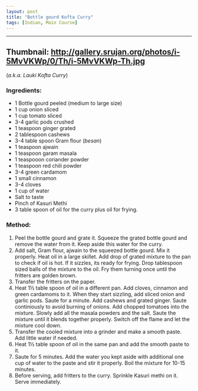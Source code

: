```yaml
---
layout: post
title: "Bottle gourd Kofta Curry"
tags: [Indian, Main Course]
---
```


---
Thumbnail: http://gallery.srujan.org/photos/i-5MvVKWp/0/Th/i-5MvVKWp-Th.jpg
---

(_a.k.a. Lauki Kofta Curry_)

### Ingredients: 
* 1 Bottle gourd peeled (medium to large size) 
* 1 cup onion sliced
* 1 cup tomato sliced
* 3-4 garlic pods crushed
* 1 teaspoon ginger grated
* 2 tablespoon cashews 
* 3-4 table spoon Gram flour (_besan_)
* 1 teaspoon ajwain
* 1 teaspoon garam masala 
* 1 teaspooon coriander powder
* 1 teaspoon red chili powder
* 3-4 green cardamom 
* 1 small cinnamon 
* 3-4 cloves
* 1 cup of water
* Salt to taste
* Pinch of Kasuri Methi
* 3 table spoon of oil for the curry  plus oil for frying.

### Method: 
1. Peel the bottle gourd and grate it. Squeeze the grated bottle gourd and remove the water from it. Keep aside this water for the curry.
2. Add salt, Gram flour, ajwain to the squeezed bottle gourd. Mix it properly. Heat oil in a large skillet. Add drop of grated mixture to the pan to check if oil is hot. If it sizzles, its ready for frying. Drop tablespoon sized balls of the  mixture to the oil. Fry them turning once until the fritters are golden brown. 
3. Transfer the fritters on the paper. 
4. Heat 1½ table spoon of oil in a different pan. Add cloves, cinnamon and green cardamoms to it. When they start sizzling, add sliced onion and garlic pods. Saute for a minute. Add cashews and grated ginger. Saute continiously to avoid burning of onions. Add chopped tomatoes into the mixture. Slowly add all the masala powders and the salt. Saute the mixture until it blends together properly. Switch off the flame and let the mixture cool down. 
5. Transfer the cooled mixture into a grinder and make a smooth paste. Add little water if needed.
6. Heat 1½ table spoon of oil in the same pan and add the smooth paste to it. 
7. Saute for 5 minutes. Add the water you kept aside with additional one cup of water to the paste and stir it properly. Boil the mixture for 10-15 minutes. 
8. Before serving, add fritters to the curry. Sprinkle Kasuri methi on it. Serve immediately.